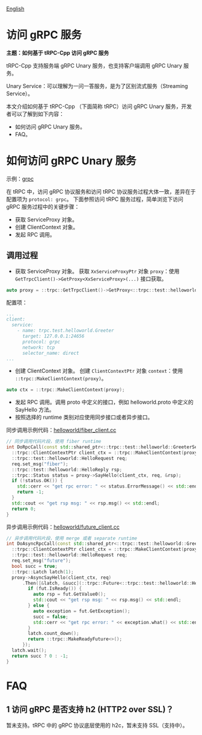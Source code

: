 [English](../en/grpc_protocol_client.md)

# 访问 gRPC 服务

**主题：如何基于 tRPC-Cpp 访问 gRPC 服务**

tRPC-Cpp 支持服务端 gRPC Unary 服务，也支持客户端调用 gRPC Unary 服务。

Unary Service：可以理解为一问一答服务，是为了区别流式服务（Streaming Service）。

本文介绍如何基于 tRPC-Cpp （下面简称 tRPC）访问 gRPC Unary 服务，开发者可以了解到如下内容：

* 如何访问 gRPC Unary 服务。
* FAQ。


# 如何访问 gRPC Unary 服务

示例：[grpc](../../examples/features/grpc)

在 tRPC 中，访问 gRPC 协议服务和访问 tRPC 协议服务过程大体一致，差异在于配置项为 `protocol: grpc`。
下面参照访问 tRPC 服务过程，简单浏览下访问 gRPC 服务过程中的关键步骤：
* 获取 ServiceProxy 对象。
* 创建 ClientContext 对象。
* 发起 RPC 调用。

## 调用过程

* 获取 ServiceProxy 对象。
获取 `XxServiceProxyPtr` 对象 `proxy`：使用 `GetTrpcClient()->GetProxy<XxServiceProxy>(...)` 接口获取。
```cpp
auto proxy = ::trpc::GetTrpcClient()->GetProxy<::trpc::test::helloworld::GreeterServiceProxy>("xx_service_name")
```

配置项：
```yaml
...
client:
  service:
    - name: trpc.test.helloworld.Greeter
      target: 127.0.0.1:24656
      protocol: grpc
      network: tcp
      selector_name: direct
...
```

* 创建 ClientContext 对象。
创建 `ClientContextPtr` 对象 `context`：使用 `::trpc::MakeClientContext(proxy)`。
```cpp
auto ctx = ::trpc::MakeClientContext(proxy);
```

* 发起 RPC 调用。调用 proto 中定义的接口，例如 helloworld.proto 中定义的 SayHello 方法。
* 按照选择的 runtime 类别对应使用同步接口或者异步接口。

同步调用示例代码：[helloworld/fiber_client.cc](../../examples/helloworld/test/fiber_client.cc)

```cpp
// 同步调用代码片段，使用 fiber runtime
int DoRpcCall(const std::shared_ptr<::trpc::test::helloworld::GreeterServiceProxy>& proxy) {
  ::trpc::ClientContextPtr client_ctx = ::trpc::MakeClientContext(proxy);
  ::trpc::test::helloworld::HelloRequest req;
  req.set_msg("fiber");
  ::trpc::test::helloworld::HelloReply rsp;
  ::trpc::Status status = proxy->SayHello(client_ctx, req, &rsp);
  if (!status.OK()) {
    std::cerr << "get rpc error: " << status.ErrorMessage() << std::endl;
    return -1;
  }
  std::cout << "get rsp msg: " << rsp.msg() << std::endl;
  return 0;
}
```

异步调用示例代码：[helloworld/future_client.cc](../../examples/helloworld/test/future_client.cc)
```cpp
// 异步调用代码片段，使用 merge 或者 separate runtime
int DoAsyncRpcCall(const std::shared_ptr<::trpc::test::helloworld::GreeterServiceProxy>& proxy) {
  ::trpc::ClientContextPtr client_ctx = ::trpc::MakeClientContext(proxy);
  ::trpc::test::helloworld::HelloRequest req;
  req.set_msg("future");
  bool succ = true;
  ::trpc::Latch latch(1);
  proxy->AsyncSayHello(client_ctx, req)
      .Then([&latch, &succ](::trpc::Future<::trpc::test::helloworld::HelloReply>&& fut) {
        if (fut.IsReady()) {
          auto rsp = fut.GetValue0();
          std::cout << "get rsp msg: " << rsp.msg() << std::endl;
        } else {
          auto exception = fut.GetException();
          succ = false;
          std::cerr << "get rpc error: " << exception.what() << std::endl;
        }
        latch.count_down();
        return ::trpc::MakeReadyFuture<>();
      });
  latch.wait();
  return succ ? 0 : -1;
}
```

# FAQ

## 1 访问 gRPC 是否支持 h2 (HTTP2 over SSL)？
暂未支持。tRPC 中的 gRPC 协议底层使用的 h2c，暂未支持 SSL（支持中）。
